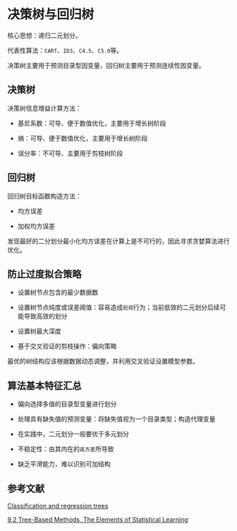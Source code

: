 # 决策树与回归树

核心思想：递归二元划分。

代表性算法：```CART```、```ID3```、```C4.5```、```C5.0```等。

决策树主要用于预测目录型因变量，回归树主要用于预测连续性因变量。

## 决策树

决策树信息增益计算方法：

* 基尼系数：可导、便于数值优化，主要用于增长树阶段

* 熵：可导、便于数值优化，主要用于增长树阶段

* 误分率：不可导、主要用于剪枝树阶段

## 回归树

回归树目标函数构造方法：

* 均方误差

* 加权均方误差

发现最好的二分划分最小化均方误差在计算上是不可行的，因此寻求贪婪算法进行优化。

## 防止过度拟合策略

* 设置树节点包含的最少数据数

* 设置树节点纯度或误差阈值：容易造成```短视```行为；当前低效的二元划分后续可能导致高效的划分

* 设置树最大深度

* 基于交叉验证的剪枝操作：偏向策略

最优的树结构应该根据数据动态调整，并利用交叉验证设置模型参数。

## 算法基本特征汇总

* 偏向选择多值的目录型变量进行划分

* 处理具有缺失值的预测变量：将缺失值视为一个目录类型；构造代理变量

* 在实践中，二元划分一般要优于多元划分

* 不稳定性：由其内在的```高方差```所导致

* 缺乏平滑能力，难以识别可加结构

## 参考文献

[Classification and regression trees](http://www.nature.com/nmeth/journal/v14/n8/full/nmeth.4370.html)

[9.2 Tree-Based Methods, The Elements of Statistical Learning](https://web.stanford.edu/~hastie/ElemStatLearn/printings/ESLII_print12.pdf)
